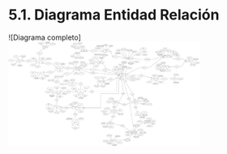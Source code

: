 # 5.1. Diagrama Entidad Relación

![Diagrama completo] <img src="./modelado(faltan las cardinalidades) (1).jpg" alt="Gestión de Promociones" style="width: 75%; height: auto;" />




